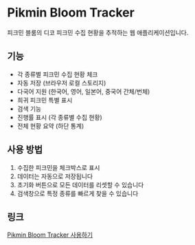 # Pikmin Bloom Tracker

피크민 블룸의 디코 피크민 수집 현황을 추적하는 웹 애플리케이션입니다.

## 기능

- 각 종류별 피크민 수집 현황 체크
- 자동 저장 (브라우저 로컬 스토리지)
- 다국어 지원 (한국어, 영어, 일본어, 중국어 간체/번체)
- 희귀 피크민 특별 표시
- 검색 기능
- 진행률 표시 (각 종류별 수집 현황)
- 전체 현황 요약 (하단 통계)

## 사용 방법

1. 수집한 피크민을 체크박스로 표시
2. 데이터는 자동으로 저장됩니다
3. 초기화 버튼으로 모든 데이터를 리셋할 수 있습니다
4. 검색창으로 특정 종류를 빠르게 찾을 수 있습니다

## 링크

[Pikmin Bloom Tracker 사용하기](https://game.cocy.io/pikmin/) 